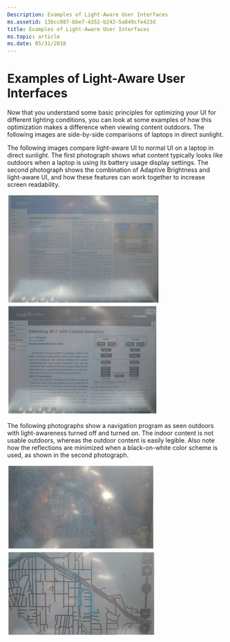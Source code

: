 ```yaml
---
Description: Examples of Light-Aware User Interfaces
ms.assetid: 13bcc087-bbe7-4352-b242-5a849cfe423d
title: Examples of Light-Aware User Interfaces
ms.topic: article
ms.date: 05/31/2018
---
```


# Examples of Light-Aware User Interfaces

Now that you understand some basic principles for optimizing your UI for different lighting conditions, you can look at some examples of how this optimization makes a difference when viewing content outdoors. The following images are side-by-side comparisons of laptops in direct sunlight.

The following images compare light-aware UI to normal UI on a laptop in direct sunlight. The first photograph shows what content typically looks like outdoors when a laptop is using its battery usage display settings. The second photograph shows the combination of Adaptive Brightness and light-aware UI, and how these features can work together to increase screen readability.

![normal ui at 40% brightness](images/ui-unaware.png)![light-aware ui at 100% brightness](images/ui-lightaware.png)

The following photographs show a navigation program as seen outdoors with light-awareness turned off and turned on. The indoor content is not usable outdoors, whereas the outdoor content is easily legible. Also note how the reflections are minimized when a black-on-white color scheme is used, as shown in the second photograph.

![normal navigation user interface](images/nav-photo-normal.png)![light-aware navigation user interface](images/nav-photo-contrast.png)

 

 



